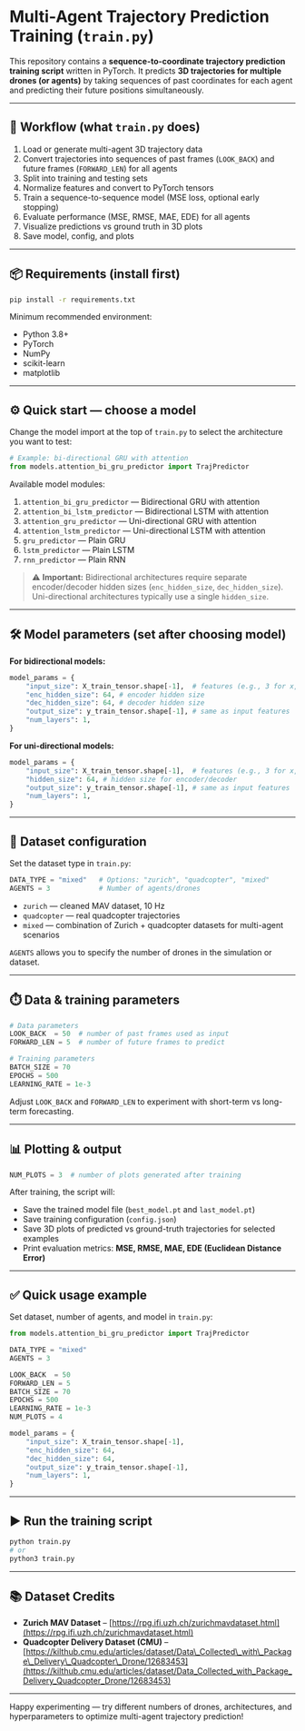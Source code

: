 # Multi-Agent Trajectory Prediction Training (`train.py`)

This repository contains a **sequence-to-coordinate trajectory prediction training script** written in PyTorch. It predicts **3D trajectories for multiple drones (or agents)** by taking sequences of past coordinates for each agent and predicting their future positions simultaneously.

---

## 🔁 Workflow (what `train.py` does)

1. Load or generate multi-agent 3D trajectory data
2. Convert trajectories into sequences of past frames (`LOOK_BACK`) and future frames (`FORWARD_LEN`) for all agents
3. Split into training and testing sets
4. Normalize features and convert to PyTorch tensors
5. Train a sequence-to-sequence model (MSE loss, optional early stopping)
6. Evaluate performance (MSE, RMSE, MAE, EDE) for all agents
7. Visualize predictions vs ground truth in 3D plots
8. Save model, config, and plots

---

## 📦 Requirements (install first)

```bash
pip install -r requirements.txt
```

Minimum recommended environment:

* Python 3.8+
* PyTorch
* NumPy
* scikit-learn
* matplotlib

---

## ⚙️ Quick start — choose a model

Change the model import at the top of `train.py` to select the architecture you want to test:

```python
# Example: bi-directional GRU with attention
from models.attention_bi_gru_predictor import TrajPredictor
```

Available model modules:

1. `attention_bi_gru_predictor` — Bidirectional GRU with attention
2. `attention_bi_lstm_predictor` — Bidirectional LSTM with attention
3. `attention_gru_predictor` — Uni-directional GRU with attention
4. `attention_lstm_predictor` — Uni-directional LSTM with attention
5. `gru_predictor` — Plain GRU
6. `lstm_predictor` — Plain LSTM
7. `rnn_predictor` — Plain RNN

> ⚠️ **Important:** Bidirectional architectures require separate encoder/decoder hidden sizes (`enc_hidden_size`, `dec_hidden_size`). Uni-directional architectures typically use a single `hidden_size`.

---

## 🛠 Model parameters (set after choosing model)

**For bidirectional models:**

```python
model_params = {
    "input_size": X_train_tensor.shape[-1],  # features (e.g., 3 for x,y,z per agent)
    "enc_hidden_size": 64, # encoder hidden size
    "dec_hidden_size": 64, # decoder hidden size
    "output_size": y_train_tensor.shape[-1], # same as input features
    "num_layers": 1,
}
```

**For uni-directional models:**

```python
model_params = {
    "input_size": X_train_tensor.shape[-1],  # features (e.g., 3 for x,y,z per agent)
    "hidden_size": 64, # hidden size for encoder/decoder
    "output_size": y_train_tensor.shape[-1], # same as input features
    "num_layers": 1,
}
```

---

## 📁 Dataset configuration

Set the dataset type in `train.py`:

```python
DATA_TYPE = "mixed"   # Options: "zurich", "quadcopter", "mixed"
AGENTS = 3            # Number of agents/drones
```

* `zurich` — cleaned MAV dataset, 10 Hz
* `quadcopter` — real quadcopter trajectories
* `mixed` — combination of Zurich + quadcopter datasets for multi-agent scenarios

`AGENTS` allows you to specify the number of drones in the simulation or dataset.

---

## ⏱️ Data & training parameters

```python
# Data parameters
LOOK_BACK  = 50  # number of past frames used as input
FORWARD_LEN = 5  # number of future frames to predict

# Training parameters
BATCH_SIZE = 70
EPOCHS = 500
LEARNING_RATE = 1e-3
```

Adjust `LOOK_BACK` and `FORWARD_LEN` to experiment with short-term vs long-term forecasting.

---

## 📊 Plotting & output

```python
NUM_PLOTS = 3  # number of plots generated after training
```

After training, the script will:

* Save the trained model file (`best_model.pt` and `last_model.pt`)
* Save training configuration (`config.json`)
* Save 3D plots of predicted vs ground-truth trajectories for selected examples
* Print evaluation metrics: **MSE, RMSE, MAE, EDE (Euclidean Distance Error)**

---

## ✅ Quick usage example

Set dataset, number of agents, and model in `train.py`:

```python
from models.attention_bi_gru_predictor import TrajPredictor

DATA_TYPE = "mixed"
AGENTS = 3

LOOK_BACK  = 50
FORWARD_LEN = 5
BATCH_SIZE = 70
EPOCHS = 500
LEARNING_RATE = 1e-3
NUM_PLOTS = 4

model_params = {
    "input_size": X_train_tensor.shape[-1],
    "enc_hidden_size": 64,
    "dec_hidden_size": 64,
    "output_size": y_train_tensor.shape[-1],
    "num_layers": 1,
}
```

---

## ▶️ Run the training script

```bash
python train.py
# or
python3 train.py
```

---

## 📚 Dataset Credits

* **Zurich MAV Dataset** – [https://rpg.ifi.uzh.ch/zurichmavdataset.html](https://rpg.ifi.uzh.ch/zurichmavdataset.html)
* **Quadcopter Delivery Dataset (CMU)** – [https://kilthub.cmu.edu/articles/dataset/Data\_Collected\_with\_Package\_Delivery\_Quadcopter\_Drone/12683453](https://kilthub.cmu.edu/articles/dataset/Data_Collected_with_Package_Delivery_Quadcopter_Drone/12683453)

---

Happy experimenting — try different numbers of drones, architectures, and hyperparameters to optimize multi-agent trajectory prediction!
